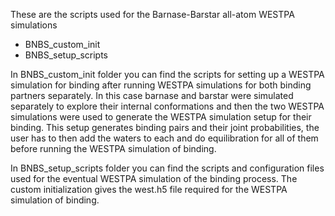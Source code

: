 These are the scripts used for the Barnase-Barstar all-atom WESTPA simulations

- BNBS\_custom\_init
- BNBS\_setup\_scripts

In BNBS\_custom\_init folder you can find the scripts for setting up a WESTPA simulation 
for binding after running WESTPA simulations for both binding partners separately. In this 
case barnase and barstar were simulated separately to explore their internal conformations 
and then the two WESTPA simulations were used to generate the WESTPA simulation setup for 
their binding. This setup generates binding pairs and their joint probabilities, the user
has to then add the waters to each and do equilibration for all of them before running
the WESTPA simulation of binding.

In BNBS\_setup\_scripts folder you can find the scripts and configuration files used for the 
eventual WESTPA simulation of the binding process. The custom initialization gives the west.h5 file 
required for the WESTPA simulation of binding. 
